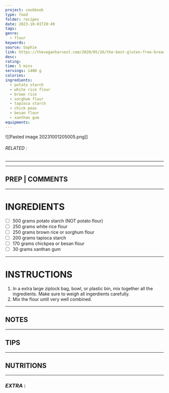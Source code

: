 ```yaml
---
project: cookbook
type: food
folder: recipes
date: 2023-10-01T20:49
tags: 
genre:
  - flour
keywords: 
source: Sophie
link: https://theveganharvest.com/2020/05/26/the-best-gluten-free-bread-flour-mix/
desc: 
rating: 
time: 5 mins
servings: 1400 g
calories: 
ingredients:
  - potato starch
  - white rice flour
  - brown rice
  - sorghum flour
  - tapioca starch
  - chick peas
  - besan flour
  - xanthan gum
equipments:
---
```


![[Pasted image 20231001205005.png]]
###### *RELATED* : 
---


---
## PREP | COMMENTS



---
# INGREDIENTS

- [ ] 500 grams potato starch (NOT potato flour)
- [ ] 250 grams white rice flour
- [ ] 250 grams brown rice or sorghum flour
- [ ] 200 grams tapioca starch
- [ ] 170 grams chickpea or besan flour
- [ ] 30 grams xanthan gum

---
# INSTRUCTIONS

1. In a extra large ziplock bag, bowl, or plastic bin, mix together all the ingredients. Make sure to weigh all ingerdients carefully. 
2. Mix the flour until very well combined.

---
## NOTES



---
## TIPS



---
## NUTRITIONS



---
### *EXTRA* :



